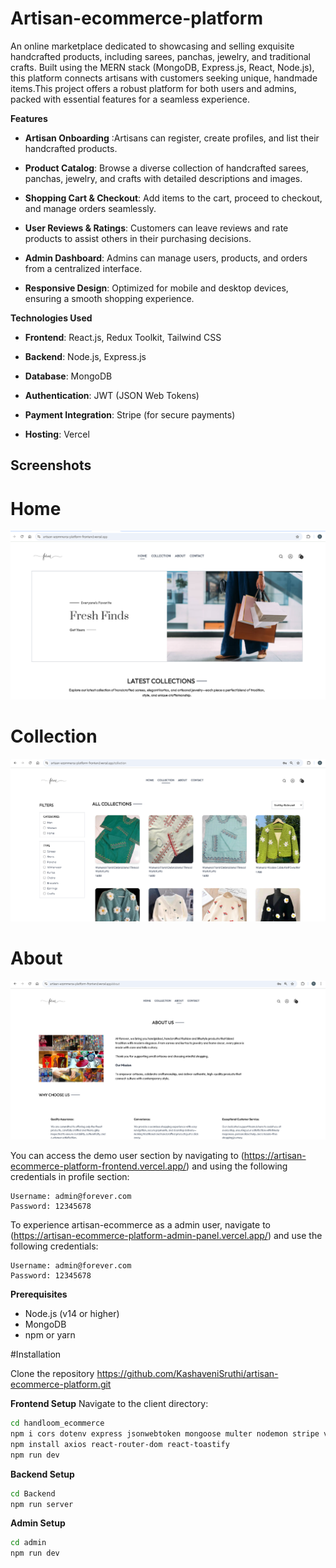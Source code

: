 ﻿# Artisan-ecommerce-platform

An online marketplace dedicated to showcasing and selling exquisite handcrafted products, including sarees, panchas, jewelry, and traditional crafts. Built using the MERN stack (MongoDB, Express.js, React, Node.js), this platform connects artisans with customers seeking unique, handmade items.This project offers a robust platform for both users and admins, packed with essential features for a seamless experience.

**Features**
- **Artisan Onboarding** :Artisans can register, create profiles, and list their handcrafted products.

- **Product Catalog**: Browse a diverse collection of handcrafted sarees, panchas, jewelry, and crafts with detailed descriptions and images.

- **Shopping Cart & Checkout**: Add items to the cart, proceed to checkout, and manage orders seamlessly.

- **User Reviews & Ratings**: Customers can leave reviews and rate products to assist others in their purchasing decisions.

- **Admin Dashboard**: Admins can manage users, products, and orders from a centralized interface.

- **Responsive Design**: Optimized for mobile and desktop devices, ensuring a smooth shopping experience.

**Technologies Used**
- **Frontend**: React.js, Redux Toolkit, Tailwind CSS

- **Backend**: Node.js, Express.js

- **Database**: MongoDB

- **Authentication**: JWT (JSON Web Tokens)

- **Payment Integration**: Stripe (for secure payments)

- **Hosting**: Vercel

## Screenshots

# Home
![Homepage](handloom_ecommerce/src/assets/forever_home.png)

# Collection
![collection](handloom_ecommerce/src/assets/forever_collection.png)

# About
![About](handloom_ecommerce/src/assets/forever_about.png)


You can access the demo user section by navigating to  (https://artisan-ecommerce-platform-frontend.vercel.app/)  and using the following credentials in profile section:

```plaintext
Username: admin@forever.com
Password: 12345678
```

To experience artisan-ecommerce as a admin user, navigate to (https://artisan-ecommerce-platform-admin-panel.vercel.app/) and use the following credentials:

```plaintext
Username: admin@forever.com
Password: 12345678
```

**Prerequisites**
- Node.js (v14 or higher)
- MongoDB
- npm or yarn

#Installation

Clone the repository
https://github.com/KashaveniSruthi/artisan-ecommerce-platform.git

**Frontend Setup**
Navigate to the client directory:
```bash
cd handloom_ecommerce
npm i cors dotenv express jsonwebtoken mongoose multer nodemon stripe validator cloudinary bcrypt
npm install axios react-router-dom react-toastify
npm run dev
```
**Backend Setup**
```bash
cd Backend
npm run server
```
**Admin Setup**
```bash
cd admin
npm run dev
```

